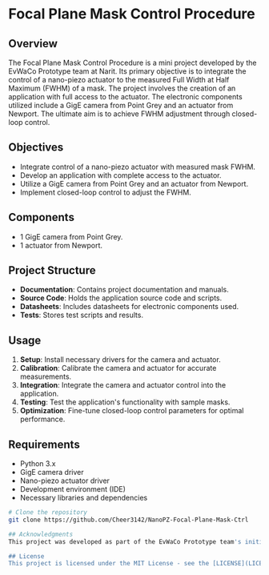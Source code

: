 # Focal Plane Mask Control Procedure

## Overview
The Focal Plane Mask Control Procedure is a mini project developed by the EvWaCo Prototype team at Narit. Its primary objective is to integrate the control of a nano-piezo actuator to the measured Full Width at Half Maximum (FWHM) of a mask. The project involves the creation of an application with full access to the actuator. The electronic components utilized include a GigE camera from Point Grey and an actuator from Newport. The ultimate aim is to achieve FWHM adjustment through closed-loop control.

## Objectives
- Integrate control of a nano-piezo actuator with measured mask FWHM.
- Develop an application with complete access to the actuator.
- Utilize a GigE camera from Point Grey and an actuator from Newport.
- Implement closed-loop control to adjust the FWHM.

## Components
- 1 GigE camera from Point Grey.
- 1 actuator from Newport.

## Project Structure
- **Documentation**: Contains project documentation and manuals.
- **Source Code**: Holds the application source code and scripts.
- **Datasheets**: Includes datasheets for electronic components used.
- **Tests**: Stores test scripts and results.

## Usage
1. **Setup**: Install necessary drivers for the camera and actuator.
2. **Calibration**: Calibrate the camera and actuator for accurate measurements.
3. **Integration**: Integrate the camera and actuator control into the application.
4. **Testing**: Test the application's functionality with sample masks.
5. **Optimization**: Fine-tune closed-loop control parameters for optimal performance.

## Requirements
- Python 3.x
- GigE camera driver
- Nano-piezo actuator driver
- Development environment (IDE)
- Necessary libraries and dependencies

```bash
# Clone the repository
git clone https://github.com/Cheer3142/NanoPZ-Focal-Plane-Mask-Ctrl

## Acknowledgments
This project was developed as part of the EvWaCo Prototype team's initiatives at Narit.

## License
This project is licensed under the MIT License - see the [LICENSE](LICENSE) file for details.
